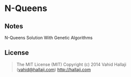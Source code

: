 N-Queens
========

## Notes

N-Queens Solution With Genetic Algorithms

## License

> The MIT License (MIT)
> Copyright (c) 2014 Vahid Hallaji (vahid@hallaji.com)
> http://hallaji.com
